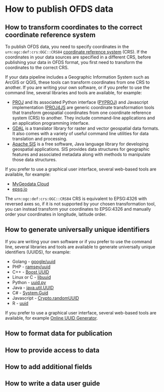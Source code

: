 # How to publish OFDS data

## How to transform coordinates to the correct coordinate reference system

To publish OFDS data, you need to specify coordinates in the `urn:ogc:def:crs:OGC::CRS84` [coordinate reference system](../reference/schema.md#coordinatereferencesystem) (CRS). If the coordinates in your data sources are specified in a different CRS, before publishing your data in OFDS format, you first need to transform the coordinates to the correct CRS.

If your data pipeline includes a Geographic Information System such as ArcGIS or QGIS, these tools can transform coordinates from one CRS to another. If you are writing your own software, or if you prefer to use the command line, several libraries and tools are available, for example:

* [PROJ](https://proj.org/) and its associated Python interface ([PYPROJ](https://pyproj4.github.io/pyproj/stable/)) and Javascript implementation ([PROJ4JS](http://proj4js.org/) are generic coordinate transformation tools that transform geospatial coordinates from one coordinate reference system (CRS) to another. They include command-line applications and an application programming interface. 
* [GDAL](https://gdal.org/) is a translator library for raster and vector geospatial data formats. It also comes with a variety of useful command line utilities for data translation and processing.
* [Apache SIS](https://sis.apache.org/) is a free software, Java language library for developing geospatial applications. SIS provides data structures for geographic features and associated metadata along with methods to manipulate those data structures.

If you prefer to use a graphical user interface, several web-based tools are available, for example:

* [MyGeodata Cloud](https://mygeodata.cloud/cs2cs/)
* [epsg.io](https://epsg.io/transform)

The `urn:ogc:def:crs:OGC::CRS84` CRS is equivalent to EPSG:4326 with reversed axes so, if it is not supported by your chosen transformation tool, you can instead transform your coordinates to EPSG:4326 and manually order your coordinates in longitude, latitude order.

## How to generate universally unique identifiers

If you are writing your own software or if you prefer to use the command line, several libraries and tools are available to generate universally unique identifiers (UUIDS), for example:

* Golang - [google/uuid](https://pkg.go.dev/github.com/google/uuid)
* PHP - [ramsey/uuid](https://github.com/ramsey/uuid)
* C++ - [Boost UUID](https://www.boost.org/doc/libs/1_65_0/libs/uuid/uuid.html)
* Linux or C - [libuuid](https://linux.die.net/man/3/libuuid)
* Python - [uuid.py](https://docs.python.org/3/library/uuid.html)
* Java - [java.util.UUID](https://docs.oracle.com/javase/7/docs/api/java/util/UUID.html)
* C# - [System.Guid](https://docs.microsoft.com/en-us/dotnet/api/system.guid)
* Javascript - [Crypto.randomUUID](https://www.moreonfew.com/how-to-generate-uuid-in-javascript/)
* R - [uuid](https://cran.r-project.org/web/packages/uuid/index.html)

If you prefer to use a graphical user interface, several web-based tools are available, for example [Online UUID Generator](https://www.uuidgenerator.net/).

## How to format data for publication

## How to provide access to data

## How to add additional fields

## How to write a data user guide